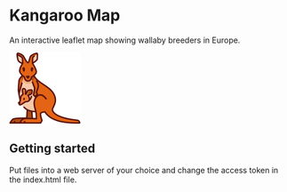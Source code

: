 # Kangaroo Map
An interactive leaflet map showing wallaby breeders in Europe.

![Image of Kangaroo](https://github.com/wurmmatthias/kangaroo-map/blob/main/assets/img/kangaroo.png)

## Getting started
Put files into a web server of your choice and change the access token in the index.html file.
